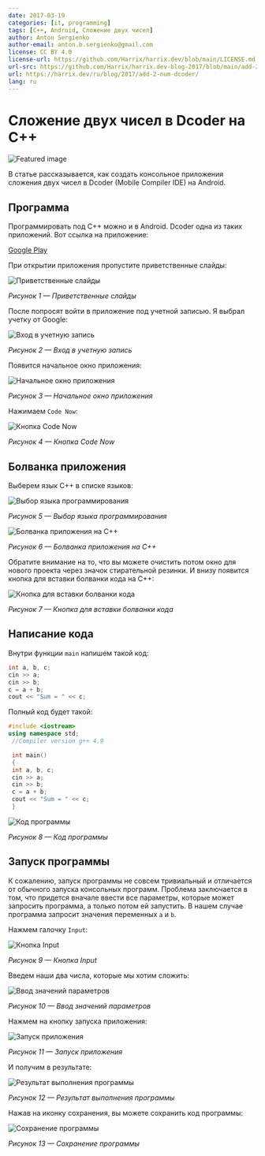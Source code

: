 ```yaml
---
date: 2017-03-19
categories: [it, programming]
tags: [C++, Android, Сложение двух чисел]
author: Anton Sergienko
author-email: anton.b.sergienko@gmail.com
license: CC BY 4.0
license-url: https://github.com/Harrix/harrix.dev/blob/main/LICENSE.md
url-src: https://github.com/Harrix/harrix.dev-blog-2017/blob/main/add-2-num-dcoder/add-2-num-dcoder.md
url: https://harrix.dev/ru/blog/2017/add-2-num-dcoder/
lang: ru
---
```


# Сложение двух чисел в Dcoder на C++

![Featured image](featured-image.svg)

В статье рассказывается, как создать консольное приложения сложения двух чисел в Dcoder (Mobile Compiler IDE) на Android.

## Программа

Программировать под C++ можно и в Android. Dcoder одна из таких приложений. Вот ссылка на приложение:

[Google Play](https://play.google.com/store/apps/details?id=com.paprbit.dcoder)

При открытии приложения пропустите приветственные слайды:

![Приветственные слайды](img/hello.png)

_Рисунок 1 — Приветственные слайды_

После попросят войти в приложение под учетной записью. Я выбрал учетку от Google:

![Вход в учетную запись](img/login.png)

_Рисунок 2 — Вход в учетную запись_

Появится начальное окно приложения:

![Начальное окно приложения](img/start.png)

_Рисунок 3 — Начальное окно приложения_

Нажимаем `Code Now`:

![Кнопка Code Now](img/code-now.png)

_Рисунок 4 — Кнопка Code Now_

## Болванка приложения

Выберем язык C++ в списке языков:

![Выбор языка программирования](img/lang_01.png)

_Рисунок 5 — Выбор языка программирования_

![Болванка приложения на C++](img/lang_02.png)

_Рисунок 6 — Болванка приложения на C++_

Обратите внимание на то, что вы можете очистить потом окно для нового проекта через значок стирательной резинки. И внизу появится кнопка для вставки болванки кода на C++:

![Кнопка для вставки болванки кода](img/erase.jpg)

_Рисунок 7 — Кнопка для вставки болванки кода_

## Написание кода

Внутри функции `main` напишем такой код:

```cpp
int a, b, c;
cin >> a;
cin >> b;
c = a + b;
cout << "Sum = " << c;
```

Полный код будет такой:

```cpp
#include <iostream>
using namespace std;
 //Compiler version g++ 4.9

 int main()
 {
 int a, b, c;
 cin >> a;
 cin >> b;
 c = a + b;
 cout << "Sum = " << c;
 }
```

![Код программы](img/code.png)

_Рисунок 8 — Код программы_

## Запуск программы

К сожалению, запуск программы не совсем тривиальный и отличается от обычного запуска консольных программ. Проблема заключается в том, что придется вначале ввести все параметры, которые может запросить программа, а только потом ей запустить. В нашем случае программа запросит значения переменных `a` и `b`.

Нажмем галочку `Input`:

![Кнопка Input](img/input_01.jpg)

_Рисунок 9 — Кнопка Input_

Введем наши два числа, которые мы хотим сложить:

![Ввод значений параметров](img/input_02.png)

_Рисунок 10 — Ввод значений параметров_

Нажмем на кнопку запуска приложения:

![Запуск приложения](img/run.jpg)

_Рисунок 11 — Запуск приложения_

И получим в результате:

![Результат выполнения программы](img/result.png)

_Рисунок 12 — Результат выполнения программы_

Нажав на иконку сохранения, вы можете сохранить код программы:

![Сохранение программы](img/save.png)

_Рисунок 13 — Сохранение программы_

